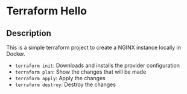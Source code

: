 # Terraform Hello

## Description

This is a simple terraform project to create a NGINX instance locally in Docker.

- `terraform init`: Downloads and installs the provider configuration
- `terraform plan`: Show the changes that will be made
- `terraform apply`: Apply the changes
- `terraform destroy`: Destroy the changes

